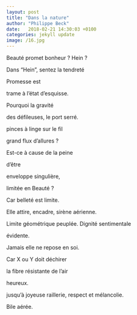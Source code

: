 ```yaml
---
layout: post
title: "Dans la nature"
author: "Philippe Beck"
date:   2018-02-21 14:30:03 +0100
categories: jekyll update
image: /16.jpg
---
```




Beauté promet bonheur ? Hein ?  

Dans “Hein”, sentez la tendreté  

Promesse est  

trame à l’état d’esquisse.  

Pourquoi la gravité  

des défileuses, le port serré.  

pinces à linge sur le fil  

grand flux d’allures ?  

Est-ce à cause de la peine  

d’être  

enveloppe singulière,  

limitée en Beauté ?  

Car belleté est limite.  

Elle attire, encadre, sirène aérienne.  

Limite géométrique peuplée. Dignité sentimentale  

évidente.  

Jamais elle ne repose en soi.  

Car X ou Y doit déchirer  

la fibre résistante de l’air  

heureux.  

jusqu’à joyeuse raillerie, respect et mélancolie.  

Bile aérée.
